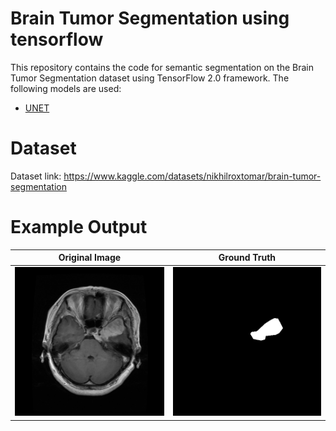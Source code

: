 # Brain Tumor Segmentation using tensorflow

This repository contains the code for semantic segmentation on the Brain Tumor Segmentation dataset using TensorFlow 2.0 framework.
The following models are used:
- [UNET](https://arxiv.org/abs/1505.04597)



# Dataset
Dataset link: https://www.kaggle.com/datasets/nikhilroxtomar/brain-tumor-segmentation

# Example Output

Original Image             |  Ground Truth          
:-------------------------:|:-------------------------:
![](img/image.png)  |  ![](img/mask.png) |
